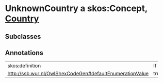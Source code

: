 # UnknownCountry a skos:Concept, [Country](/0.1/Country)

## Subclasses

## Annotations

|||
|-----|-----|
|skos:definition|If the country is unknown.|
|<http://ssb.wur.nl/OwlShexCodeGen#defaultEnumerationValue>|true^^http://www.w3.org/2001/XMLSchema#boolean|

